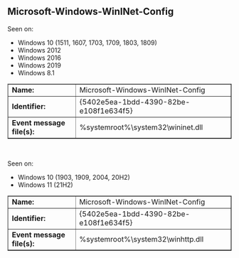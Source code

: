 ## Microsoft-Windows-WinINet-Config

Seen on:
* Windows 10 (1511, 1607, 1703, 1709, 1803, 1809)
* Windows 2012
* Windows 2016
* Windows 2019
* Windows 8.1

<table border="1" class="docutils">
  <tbody>
    <tr>
      <td><b>Name:</b></td>
      <td>Microsoft-Windows-WinINet-Config</td>
    </tr>
    <tr>
      <td><b>Identifier:</b></td>
      <td>{5402e5ea-1bdd-4390-82be-e108f1e634f5}</td>
    </tr>
    <tr>
      <td><b>Event message file(s):</b></td>
      <td>%systemroot%\system32\wininet.dll</td>
    </tr>
  </tbody>
</table>

&nbsp;

Seen on:
* Windows 10 (1903, 1909, 2004, 20H2)
* Windows 11 (21H2)

<table border="1" class="docutils">
  <tbody>
    <tr>
      <td><b>Name:</b></td>
      <td>Microsoft-Windows-WinINet-Config</td>
    </tr>
    <tr>
      <td><b>Identifier:</b></td>
      <td>{5402e5ea-1bdd-4390-82be-e108f1e634f5}</td>
    </tr>
    <tr>
      <td><b>Event message file(s):</b></td>
      <td>%systemroot%\system32\winhttp.dll</td>
    </tr>
  </tbody>
</table>

&nbsp;

